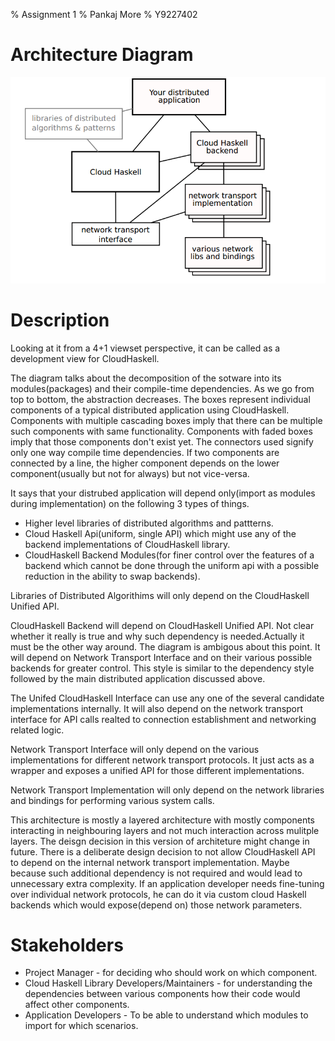 % Assignment 1
% Pankaj More
% Y9227402

Architecture Diagram
====================

![CloudHaskell Architecture](./design.png)

Description
===========

Looking at it from a 4+1 viewset perspective, it can be called as a development view for CloudHaskell. 

The diagram talks about the decomposition of the sotware into its modules(packages) and their compile-time dependencies. As we go from top to bottom, the abstraction decreases. The boxes represent individual components of a typical distributed application using CloudHaskell. Components with multiple cascading boxes imply that there can be multiple such components with same functionality. Components with faded boxes imply that those components don't exist yet. The connectors used signify only one way compile time dependencies. If two components are connected by a line, the higher component depends on the lower component(usually but not for always)  but not vice-versa.

It says that your distrubed application will depend only(import as modules during implementation) on the following 3 types of things. 

* Higher level libraries of distributed algorithms and pattterns.
* Cloud Haskell Api(uniform, single API) which might use any of the backend implementations of CloudHaskell library.
* CloudHaskell Backend Modules(for finer control over the features of a backend which cannot be done through the uniform api with a possible reduction in the ability to swap backends).

Libraries of Distributed Algorithims will only depend on the CloudHaskell Unified API. 

CloudHaskell Backend will depend on CloudHaskell Unified API. Not clear whether it really is true and why such dependency is needed.Actually it must be the other way around. The diagram is ambigous about this point. It will depend on Network Transport Interface and on their various possible backends for greater control. This style is similar to the dependency style followed by the main distributed application discussed above.

The Unifed CloudHaskell Interface can use any one of the several candidate implementations internally. It will also depend on the network transport interface for API calls realted to connection establishment and networking related logic.

Network Transport Interface will only depend on the various implementations for different network transport protocols. It just acts as a wrapper and exposes a unified API for those different implementations.

Network Transport Implementation will only depend on the network libraries and bindings for performing various system calls.


This architecture is mostly a layered architecture with mostly components interacting in neighbouring layers and not much interaction across mulitple layers. The deisgn decision in this version of architeture might change in future. There is a deliberate design decision to not allow CloudHaskell API to depend on the internal network transport implementation. Maybe because such additional dependency is not required and would lead to unnecessary extra complexity. If an application developer needs fine-tuning over individual network protocols, he can do it via custom cloud Haskell backends which would expose(depend on) those network parameters.


Stakeholders
============  

* Project Manager - for deciding who should work on which component.
* Cloud Haskell Library Developers/Maintainers - for understanding the dependencies between various components how their code would affect other components.
* Application Developers - To be able to understand which modules to import for which scenarios.